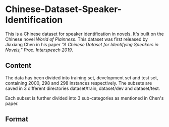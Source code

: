 # Chinese-Dataset-Speaker-Identification
This is a Chinese dataset for speaker identification in novels. It's built on the Chinese novel *World of Plainness*.
This dataset was first released by Jiaxiang Chen in his paper *"A Chinese Dataset for Identifying Speakers in Novels," Proc. Interspeech 2019*.

## Content
The data has been divided into training set, development set and test set, containing 2000, 298 and 298 instances respectively. The subsets are saved in 3 different directories dataset/train, dataset/dev and dataset/test.

Each subset is further divided into 3 sub-categories as mentioned in Chen's paper.

## Format

